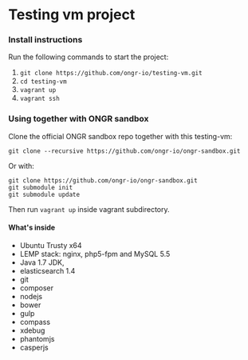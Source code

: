 # Testing vm project

### Install instructions

Run the following commands to start the project:

1. `git clone https://github.com/ongr-io/testing-vm.git`
2. `cd testing-vm`
3. `vagrant up`
4. `vagrant ssh`

### Using together with ONGR sandbox

Clone the official ONGR sandbox repo together with this testing-vm:

````
git clone --recursive https://github.com/ongr-io/ongr-sandbox.git
````
Or with:
````
git clone https://github.com/ongr-io/ongr-sandbox.git
git submodule init
git submodule update
````
Then run `vagrant up` inside vagrant subdirectory.

#### What's inside

* Ubuntu Trusty x64
* LEMP stack: nginx, php5-fpm and MySQL 5.5
* Java 1.7 JDK,
* elasticsearch 1.4
* git
* composer
* nodejs
* bower
* gulp
* compass
* xdebug
* phantomjs
* casperjs
